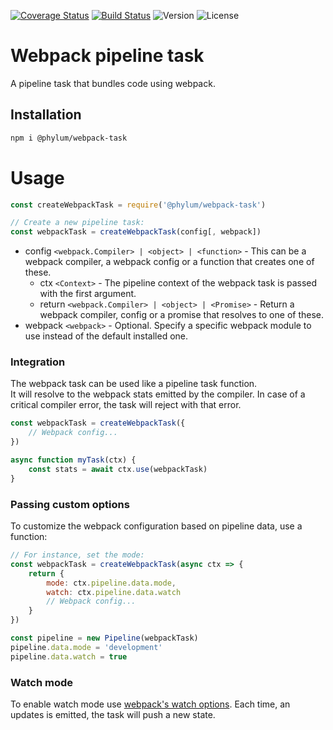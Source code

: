 [![Coverage Status](https://coveralls.io/repos/github/phylumjs/webpack-task/badge.svg?branch=master)](https://coveralls.io/github/phylumjs/webpack-task?branch=master)
[![Build Status](https://travis-ci.org/phylumjs/webpack-task.svg?branch=master)](https://travis-ci.org/phylumjs/webpack-task)
![Version](https://img.shields.io/npm/v/@phylum/webpack-task.svg)
![License](https://img.shields.io/npm/l/@phylum/webpack-task.svg)

# Webpack pipeline task
A pipeline task that bundles code using webpack.

## Installation
```bash
npm i @phylum/webpack-task
```

# Usage
```js
const createWebpackTask = require('@phylum/webpack-task')

// Create a new pipeline task:
const webpackTask = createWebpackTask(config[, webpack])
```
+ config `<webpack.Compiler> | <object> | <function>` - This can be a webpack compiler, a webpack config or a function that creates one of these.
	+ ctx `<Context>` - The pipeline context of the webpack task is passed with the first argument.
	+ return `<webpack.Compiler> | <object> | <Promise>` - Return a webpack compiler, config or a promise that resolves to one of these.
+ webpack `<webpack>` - Optional. Specify a specific webpack module to use instead of the default installed one.

### Integration
The webpack task can be used like a pipeline task function.<br/>
It will resolve to the webpack stats emitted by the compiler. In case of a critical compiler error, the task will reject with that error.
```js
const webpackTask = createWebpackTask({
	// Webpack config...
})

async function myTask(ctx) {
	const stats = await ctx.use(webpackTask)
}
```

### Passing custom options
To customize the webpack configuration based on pipeline data, use a function:
```js
// For instance, set the mode:
const webpackTask = createWebpackTask(async ctx => {
	return {
		mode: ctx.pipeline.data.mode,
		watch: ctx.pipeline.data.watch
		// Webpack config...
	}
})

const pipeline = new Pipeline(webpackTask)
pipeline.data.mode = 'development'
pipeline.data.watch = true
```

### Watch mode
To enable watch mode use [webpack's watch options](#https://webpack.js.org/configuration/watch/). Each time, an updates is emitted, the task will push a new state.
